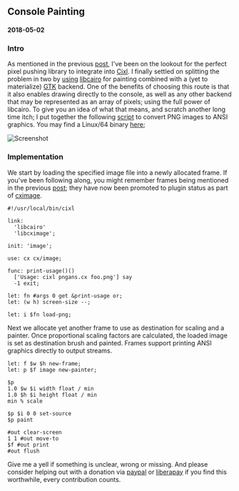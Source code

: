 ## Console Painting
#### 2018-05-02

### Intro
As mentioned in the previous [post](https://github.com/basic-gongfu/cixl/blob/master/devlog/console_walkimation.md), I've been on the lookout for the perfect pixel pushing library to integrate into [Cixl](https://github.com/basic-gongfu/cixl). I finally settled on splitting the problem in two by [using](https://github.com/basic-gongfu/cximage) [libcairo](https://www.cairographics.org/) for painting combined with a (yet to materialize) [GTK](https://www.gtk.org/) backend. One of the benefits of choosing this route is that it also enables drawing directly to the console, as well as any other backend that may be represented as an array of pixels; using the full power of libcairo. To give you an idea of what that means, and scratch another long time itch; I put together the following [script](https://github.com/basic-gongfu/cximage/blob/master/examples/pngans.cx) to convert PNG images to ANSI graphics. You may find a Linux/64 binary [here](https://github.com/basic-gongfu/cxbin/blob/master/linux64/pngans);

![Screenshot](https://raw.github.com/basic-gongfu/cixl/master/devlog/monalisa.png)

### Implementation
We start by loading the specified image file into a newly allocated frame. If you've been following along, you might remember frames being mentioned in the previous [post](https://github.com/basic-gongfu/cixl/blob/master/devlog/console_walkimation.md); they have now been promoted to plugin status as part of [cximage](https://github.com/basic-gongfu/cximage).

```
#!/usr/local/bin/cixl

link:
  'libcairo'
  'libcximage';
  
init: 'image';

use: cx cx/image;

func: print-usage()()
  ['Usage: cixl pngans.cx foo.png'] say
  -1 exit;

let: fn #args 0 get &print-usage or; 
let: (w h) screen-size --;

let: i $fn load-png;
```

Next we allocate yet another frame to use as destination for scaling and a painter. Once proportional scaling factors are calculated, the loaded image is set as destination brush and painted. Frames support printing ANSI graphics directly to output streams.

```
let: f $w $h new-frame;
let: p $f image new-painter;

$p
1.0 $w $i width float / min
1.0 $h $i height float / min
min % scale

$p $i 0 0 set-source
$p paint

#out clear-screen
1 1 #out move-to
$f #out print
#out flush
```

Give me a yell if something is unclear, wrong or missing. And please consider helping out with a donation via [paypal](https://paypal.me/basicgongfu) or [liberapay](https://liberapay.com/basic-gongfu/donate) if you find this worthwhile, every contribution counts.